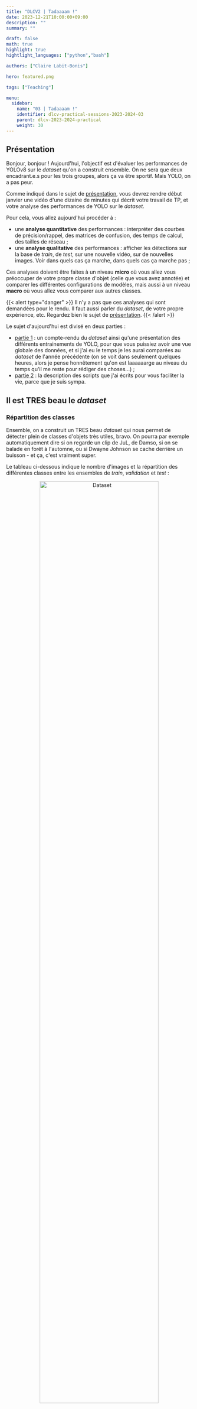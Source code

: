 ```yaml
---
title: "DLCV2 | Tadaaaam !"
date: 2023-12-21T10:00:00+09:00
description: ""
summary: ""

draft: false
math: true 
highlight: true
hightlight_languages: ["python","bash"]

authors: ["Claire Labit-Bonis"]

hero: featured.png

tags: ["Teaching"]

menu:
  sidebar:
    name: "03 | Tadaaaam !"
    identifier: dlcv-practical-sessions-2023-2024-03
    parent: dlcv-2023-2024-practical
    weight: 30
---
```


## Présentation

Bonjour, bonjour ! Aujourd'hui, l'objectif est d'évaluer les performances de YOLOv8 sur le *dataset* qu'on a construit ensemble. On ne sera que deux encadrant.e.s pour les trois groupes, alors ça va être sportif. Mais YOLO, on a pas peur.

Comme indiqué dans le sujet de [présentation](https://clairelabitbonis.github.io/posts/teaching/deep_learning_for_cv/practical_sessions_dlcv/2023-2024/00_presentation/), vous devrez rendre début janvier une vidéo d'une dizaine de minutes qui décrit votre travail de TP, et votre analyse des performances de YOLO sur le *dataset*.

Pour cela, vous allez aujourd'hui procéder à :
* une **analyse quantitative** des performances : interpréter des courbes de précision/rappel, des matrices de confusion, des temps de calcul, des tailles de réseau ;
* une **analyse qualitative** des performances : afficher les détections sur la base de *train*, de *test*, sur une nouvelle vidéo, sur de nouvelles images. Voir dans quels cas ça marche, dans quels cas ça marche pas ;

Ces analyses doivent être faites à un niveau **micro** où vous allez vous préoccuper de votre propre classe d'objet (celle que vous avez annotée) et comparer les différentes configurations de modèles, mais aussi à un niveau **macro** où vous allez vous comparer aux autres classes.

{{< alert type="danger" >}}
Il n'y a pas que ces analyses qui sont demandées pour le rendu. Il faut aussi parler du *dataset*, de votre propre expérience, etc. Regardez bien le sujet de [présentation](https://clairelabitbonis.github.io/posts/teaching/deep_learning_for_cv/practical_sessions_dlcv/2023-2024/00_presentation/).
{{< /alert >}}

Le sujet d'aujourd'hui est divisé en deux parties :
* [partie 1](#il-est-tres-beau-le-dataset) : un compte-rendu du *dataset* ainsi qu'une présentation des différents entrainements de YOLO, pour que vous puissiez avoir une vue globale des données, et si j'ai eu le temps je les aurai comparées au *dataset* de l'année précédente (on se voit dans seulement quelques heures, alors je pense honnêtement qu'on est laaaaaarge au niveau du temps qu'il me reste pour rédiger des choses...) ;
* [partie 2](#et-donc-ça-marche) : la description des scripts que j'ai écrits pour vous faciliter la vie, parce que je suis sympa.



## Il est TRES beau le *dataset*

### Répartition des classes

Ensemble, on a construit un TRES beau *dataset* qui nous permet de détecter plein de classes d'objets très utiles, bravo. On pourra par exemple automatiquement dire si on regarde un clip de JuL, de Damso, si on se balade en forêt à l'automne, ou si Dwayne Johnson se cache derrière un buisson - et ça, c'est vraiment super.

Le tableau ci-dessous indique le nombre d'images et la répartition des différentes classes entre les ensembles de *train*, *validation* et *test* :

 <center>

<img src="images/dataset_2023-2024.png" alt="Dataset" width="80%"/>

 </center>

Et en voilà une petite illustration :heart: :

 <center>

<img src="images/medley_dlcv_2023-2024.png" alt="Dataset" width="80%"/>

 </center>

### Analyse des labels
La quantité de labels par image et leur forme varie en fonction des classes annotées. Par exemple, les images de `prise` contiennent beaucoup plus d'instances que la classe `ballon`, pour un nombre équivalent d'images. Par ailleurs, et en mettant ça en regard de l'année passée, les objets ont globalement été plus répartis sur l'ensemble de l'image, là où ceux de l'année dernière étaient très au centre (figures en bas à gauche). Ma première intuition serait de dire que cette année on s'est accordés plus de libertés que l'année dernière sur le fait que les objets devaient être bien centrés, ne pas dépasser, etc. Un peu plus en mode *yolo* quoi.


On voit aussi que les labels de l'année dernière étaient en majorité verticaux, là où cette année on est un peu plus sur des boîtes horizontales (figures en bas à droite).

  <center>

<img src="images/labels_2022-2023.png" alt="Labels" width="45%"/>
<img src="images/labels_2023-2024.jpg" alt="Labels" width="45.1%"/>

 </center>


## Et donc, ça marche ?

Pour le savoir, vous pourrez utiliser deux scripts (que j'ai codés, donc ils sont certainement buggés, c'est OOOOKKAAAAAY. N'hésitez pas à les modifier pour qu'ils répondent parfaitement à votre besoin ! J'ai même mis des commentaires...) :
* [qualitative_dlcv.py](files/qualitative_dlcv.py) : permet de visualiser l'application d'un réseau sur différents types de sources ;
* [quantitative_dlcv.py](files/quantitative_dlcv.py) : permet de générer des métriques de performances pour une configuration donnée.

En parlant de configurations, cette semaine j'ai pu entrainer [plusieurs versions de YOLO (N, S, M, L)](https://docs.ultralytics.com/models/yolov8/#supported-tasks-and-modes) qui diffèrent par leur nombre de filtres par couche et autres paramètres qui en font des réseaux plus ou moins gros (vous pouvez aller voir le fichier `ultralytics/cfg/models/v8/yolov8.yaml` pour plus de détails), avec des résolutions d'entrée différentes (de 320 à 1980), et en figeant ou non le *backbone* avant l'apprentissage. Au final, on obtient les configurations suivantes :


<center>

<img src="images/configurations.png" alt="Labels" width="60%"/>

</center>

Vous pouvez télécharger le [fichier zip](https://drive.google.com/file/d/1phuoYoy2C7jfXZXp0cSHeISskYDgtWRr/view?usp=drive_link) qui contient tous les *runs* correspondant à ces apprentissages. Ce dossier, `runs`, est à placer à la racine d'`ultralytics`. Chaque sous-dossier contient une configuration donnée, accompagnée de ses courbes d'apprentissage, de ses matrices de confusion et de ses poids (dans `weights`). 

Vous pouvez également télécharger le fichier [dlcv_2023-2024.yaml](files/dlcv_2023-2024.yaml) dont vous avez besoin pour lancer l'évaluation quantitative, (paramètre `--data`, que l'on retrouve aussi à l'apprentissage). Ce fichier est à placer dans `ultralytics/cfg/datasets`, à côté des autres configurations de *datasets*.

Si vous voulez exécuter les scripts en mode `debug`, je vous donne le fichier [.json](files/launch.json) qui va bien. Comme ça vous pouvez directement modifier les *args* dans le fichier de configuration. Il est à placer dans le dossier `.vscode`.

### Analyse qualitative

Le script `qualitative_dlcv.py` prend en entrées 4 paramètres : 
* `weights` qui sera le chemin vers le fichier `.pt` issu de l'apprentissage que vous voulez évaluer ;
* `source` pour indiquer l'entrée que vous donnerez au réseau. Vous pouvez mettre soit `folder`, `txt_file`, `video` ou `webcam` pour indiquer que vous donnerez un dossier avec des images `.jpg` à l'intérieur, un fichier similaire à `train.txt` avec les chemins vers les images, une vidéo ou une webcam ;
* `path` nécessaire dans le cas où vous avez mis `video`, `folder` ou `txt_file` ;
* `display_size` : la taille à laquelle l'image sera retaillée avant d'être passée au réseau et affichée.

Quelques exemples d'appels :

```
python qualitative_dlcv.py --weights runs/detect/yolov8s_640_freeze/weights/best.pt --source folder --path /scratch/labi/DLCV/2023-2024/dataset --display_size 640

python qualitative_dlcv.py --weights runs/detect/yolov8m_320_nofreeze/weights/best.pt --source video --path video.mp4 --display_size 320
```

Si vous voulez avoir accès au *dataset* complet dans `/scratch/labi/DLCV/2023-2024/dataset`, il faut que vous soyez en [Remote-SSH](https://clairelabitbonis.github.io/posts/teaching/deep_learning_for_cv/practical_sessions_dlcv/2023-2024/02_yolo/#si-vous-%C3%AAtes-sur-vos-machines-personnelles-mais-que-vous-voulez-travailler-sur-les-machines-de-linsa-exploding_head) sur le `srv-gei-gpu2`. Si vous restez en local, vous devez avoir un dossier qui contient des images, ou une vidéo, ou un fichier texte avec les chemins vers les images, ou... une webcam.

### Analyse quantitative

Pour l'analyse quantitative, vous avez dans tous les sous-dossiers de `runs` les matrices de confusion et courbes en tout genre qui vous permettront d'analyser les performances des configurations entrainées.

Vous pouvez également utiliser le script `quantitative_dlcv.py` qui prend en entrées plusieurs paramètres.

### Pour info

Je vous ai mis un [script d'apprentissage](files/train_dlcv.py) formaté de la même manière, si ça peut vous être utile (a priori pas d'apprentissage aujourd'hui).
